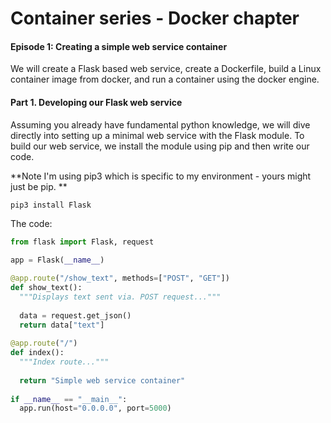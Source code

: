 # Container series - Docker chapter

#### Episode 1: Creating a simple web service container

We will create a Flask based web service, create a Dockerfile, build a Linux container image from docker, and run a container using the docker engine.

#### Part 1. Developing our Flask web service

Assuming you already have fundamental python knowledge, we will dive directly into setting up a minimal web service with the Flask module. To build our web 
service, we install the module using pip and then write our code.

**Note I'm using pip3 which is specific to my environment - yours might just be pip. **

```bash
pip3 install Flask
```

The code:

```python
from flask import Flask, request

app = Flask(__name__)

@app.route("/show_text", methods=["POST", "GET"])
def show_text():
  """Displays text sent via. POST request..."""
  
  data = request.get_json()
  return data["text"]
  
@app.route("/")
def index():
  """Index route..."""
  
  return "Simple web service container"
  
if __name__ == "__main__":
  app.run(host="0.0.0.0", port=5000)

````
